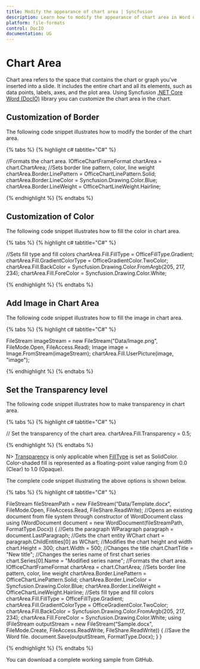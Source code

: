 ```yaml
---
title: Modify the appearance of chart area | Syncfusion
description: Learn how to modify the appearance of chart area in Word document using Syncfusion .NET Core Word (DocIO) library without Microsoft Word or interop dependencies.
platform: file-formats
control: DocIO
documentation: UG
---
```


# Chart Area

Chart area refers to the space that contains the chart or graph you've inserted into a slide. It includes the entire chart and all its elements, such as data points, labels, axes, and the plot area. Using Syncfusion [.NET Core Word (DocIO)](https://www.syncfusion.com/document-processing/word-framework/net-core/word-library) library you can customize the chart area in the chart.

## Customization of Border
The following code snippet illustrates how to modify the border of the chart area.

{% tabs %}
{% highlight c# tabtitle="C#" %}

//Formats the chart area.
IOfficeChartFrameFormat chartArea = chart.ChartArea;
//Sets border line pattern, color, line weight
chartArea.Border.LinePattern = OfficeChartLinePattern.Solid;
chartArea.Border.LineColor = Syncfusion.Drawing.Color.Blue;
chartArea.Border.LineWeight = OfficeChartLineWeight.Hairline;

{% endhighlight %}
{% endtabs %}

## Customization of Color

The following code snippet illustrates how to fill the color in chart area.

{% tabs %}
{% highlight c# tabtitle="C#" %}

//Sets fill type and fill colors
chartArea.Fill.FillType = OfficeFillType.Gradient;
chartArea.Fill.GradientColorType = OfficeGradientColor.TwoColor;
chartArea.Fill.BackColor = Syncfusion.Drawing.Color.FromArgb(205, 217, 234);
chartArea.Fill.ForeColor = Syncfusion.Drawing.Color.White;

{% endhighlight %}
{% endtabs %}

## Add Image in Chart Area

The following code snippet illustrates how to fill the image in chart area.

{% tabs %}
{% highlight c# tabtitle="C#" %}

FileStream imageStream = new FileStream("Data/Image.png", FileMode.Open, FileAccess.Read);
Image image = Image.FromStream(imageStream);
chartArea.Fill.UserPicture(image, "image");

{% endhighlight %}
{% endtabs %}

## Set the Transparency level

The following code snippet illustrates how to make transparency in chart area.

{% tabs %}
{% highlight c# tabtitle="C#" %}

// Set the transparency of the chart area.
chartArea.Fill.Transparency = 0.5;

{% endhighlight %}
{% endtabs %}

N> [Transparency](https://help.syncfusion.com/cr/file-formats/Syncfusion.OfficeChart.IOfficeFill.html#Syncfusion_OfficeChart_IOfficeFill_Transparency) is only applicable when [FillType](https://help.syncfusion.com/cr/file-formats/Syncfusion.OfficeChart.IOfficeFill.html#Syncfusion_OfficeChart_IOfficeFill_FillType) is set as SolidColor. Color-shaded fill is represented as a floating-point value ranging from 0.0 (Clear) to 1.0 (Opaque).

The complete code snippet illustrating the above options is shown below.

{% tabs %}
{% highlight c# tabtitle="C#" %}

FileStream fileStreamPath = new FileStream(“Data/Template.docx", FileMode.Open, FileAccess.Read, FileShare.ReadWrite);
 //Opens an existing document from file system through constructor of WordDocument class
 using (WordDocument document = new WordDocument(fileStreamPath, FormatType.Docx))
 {
     //Gets the paragraph
     WParagraph paragraph = document.LastParagraph;
     //Gets the chart entity
     WChart chart = paragraph.ChildEntities[0] as WChart;
     //Modifies the chart height and width
     chart.Height = 300;
     chart.Width = 500;
     //Changes the title
     chart.ChartTitle = "New title";
     //Changes the series name of first chart series
     chart.Series[0].Name = "Modified series name";
     //Formats the chart area.
     IOfficeChartFrameFormat chartArea = chart.ChartArea;
     //Sets border line pattern, color, line weight
     chartArea.Border.LinePattern = OfficeChartLinePattern.Solid;
     chartArea.Border.LineColor = Syncfusion.Drawing.Color.Blue;
     chartArea.Border.LineWeight = OfficeChartLineWeight.Hairline;
     //Sets fill type and fill colors
     chartArea.Fill.FillType = OfficeFillType.Gradient;
     chartArea.Fill.GradientColorType = OfficeGradientColor.TwoColor;
     chartArea.Fill.BackColor = Syncfusion.Drawing.Color.FromArgb(205, 217, 234);
     chartArea.Fill.ForeColor = Syncfusion.Drawing.Color.White;
     using (FileStream outputStream = new FileStream(“Sample.docx", FileMode.Create, FileAccess.ReadWrite, FileShare.ReadWrite))
     {
         //Save the Word file.
         document.Save(outputStream, FormatType.Docx);
     }
}

{% endhighlight %}
{% endtabs %}

You can download a complete working sample from GitHub.